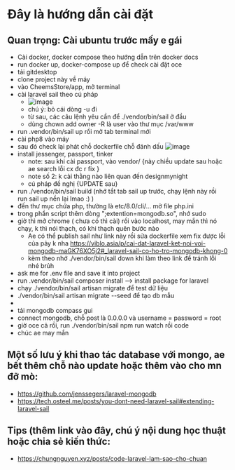 # Đây là hướng dẫn cài đặt

## Quan trọng: Cài ubuntu trước mấy e gái

- Cài docker, docker compose theo hướng dẫn trên docker docs
- run docker up, docker-compose up để check cài đặt oce
- tải gitdesktop
- clone project này về máy
- vào CheemsStore/app, mở terminal
- cài laravel sail theo cú pháp
  + ![image](https://user-images.githubusercontent.com/71328121/139443708-163918f9-1989-4893-be19-be68b49ca32a.png)
  + chú ý: bỏ cái dòng -u đi
  + từ sau, các câu lệnh yêu cần để ./vendor/bin/sail  ở đầu
  + dùng chown add owner -R là user vào thư mục /var/www
- run .vendor/bin/sail up rồi mở tab terminal mới
- cài php8 vào máy
- sau đó check lại phát chỗ dockerfile chỗ đánh dấu
  ![image](https://user-images.githubusercontent.com/71328121/139451660-a43be4e2-72ec-4fae-b025-6dcd5cb54ce1.png)
- install jessenger, passport, tinker
  + note: sau khi cài passport, vào vendor/ {này chiều update sau hoặc ae search lỗi cx đc r fix } 
  + note số 2: k cài thằng nào liên quan đến designmynight
  + cú pháp đề nghị {UPDATE sau}
- run ./vendor/bin/sail build (nhớ tắt tab sail up trước, chạy lệnh này rồi run sail up nền lại lmao :) )
- đến thư mục chứa php, thường là etc/8.0/cli/... mở file php.ini
- trong phần script thêm dòng ";extention=mongodb.so", nhớ sudo
- giờ thì mở chrome ( chưa có thì cài) rồi vào localhost, may mắn thì nó chạy, k thì nói thạch, có khi thạch quên bước nào 
  + Ae có thể publish sail như link này rồi sửa dockerfile xem fix được lỗi của pảy k nha 
      https://viblo.asia/p/cai-dat-laravel-ket-noi-voi-mongodb-maGK76XO5j2#_laravel-sail-co-ho-tro-mongodb-khong-0
  + kèm theo nhớ ./vendor/bin/sail down khi làm theo link để tránh lỗi nhé brủh
- ask me for .env file and save it into project
- run .vendor/bin/sail composer install --> install package for laravel
- chạy ./vendor/bin/sail artisan migrate để test dữ liệu
- ./vendor/bin/sail artisan migrate --seed để tạo db mẫu
- 
- tải mongodb compass gui
- connect mongodb, chỗ post là 0.0.0.0 và username = password = root
- giờ oce cả rồi, run ./vendor/bin/sail npm run watch rồi code
- chúc ae may mắn
## Một số lưu ý khi thao tác database với mongo, ae bết thêm chỗ nào update hoặc thêm vào cho mn đỡ mò:
- https://github.com/jenssegers/laravel-mongodb
- https://tech.osteel.me/posts/you-dont-need-laravel-sail#extending-laravel-sail
## Tips (thêm link vào đây, chú ý nội dung học thuật hoặc chia sẻ kiến thức:
- https://chungnguyen.xyz/posts/code-laravel-lam-sao-cho-chuan
